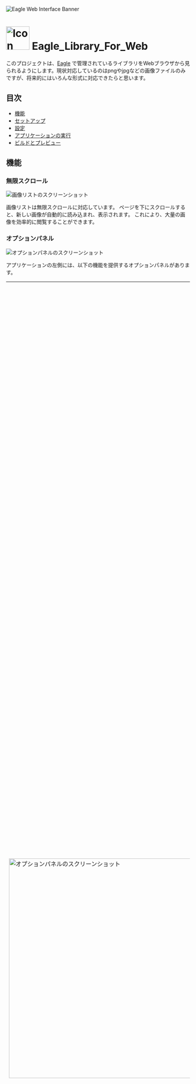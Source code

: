 ![Eagle Web Interface Banner](img/スクショ画像.png)

# <img src="public/favicon.png" alt="Icon" width="64" height="64"> Eagle_Library_For_Web

このプロジェクトは、[Eagle](https://eagle.cool/) で管理されているライブラリをWebブラウザから見られるようにします。現状対応しているのはpngやjpgなどの画像ファイルのみですが、将来的にはいろんな形式に対応できたらと思います。

## 目次
- [機能](#機能)
- [セットアップ](#セットアップ)
- [設定](#設定)
- [アプリケーションの実行](#アプリケーションの実行)
- [ビルドとプレビュー](#ビルドとプレビュー)

## 機能

### 無限スクロール
![画像リストのスクリーンショット](img/inf_scroll.gif)

画像リストは無限スクロールに対応しています。
ページを下にスクロールすると、新しい画像が自動的に読み込まれ、表示されます。
これにより、大量の画像を効率的に閲覧することができます。

### オプションパネル
![オプションパネルのスクリーンショット](img/option_panel.gif)

アプリケーションの左側には、以下の機能を提供するオプションパネルがあります。
<table>
  <tr>
    <td>
      <img src="img/option_panel.png" alt="オプションパネルのスクリーンショット" width="600">
    </td>
    <td>
      <ul>
        <li><strong>①パネルの表示/非表示:</strong> 左上のボタン（▶ または ◀）をクリックすることで、オプションパネルの表示/非表示を切り替えできます。パネルを隠すことで、画像表示領域を広げられます。</li>
        <li><strong>②ライブラリ選択:</strong> ドロップダウンメニューから、Eagleのライブラリを切り替えができます。ライブラリを切り替えると、ページがリロードされ、新しいライブラリのコンテンツが表示されます。</li>
        <li><strong>③列数調整スライダー:</b> 画像の表示列数を調整できます。スライダーを動かすことで、画像の表示サイズとレイアウトを動的に変更できます。</li>
        <li><strong>④フォルダツリー:</strong> Eagleライブラリ内のフォルダ構造をツリー形式で表示します。特定のフォルダをクリックすると、そのフォルダ内の画像のみが表示されます。</li>
      </ul>
    </td>
  </tr>
</table>

### 画像の拡大表示
![画像拡大表示のスクリーンショット](img/modal.gif)
画像をクリックやタップすると、その画像がモーダルウィンドウで拡大表示されます。スワイプで次の画像に移動することも可能です。モーダルウィンドウでは、画像の詳細（Eagleでの登録情報など）を表示することもできます。

モーダルウィンドウでは、画像の詳細（Eagleでの登録情報など）を表示することもできます。

---

## セットアップ

### 前提条件

*   Python 3.8以上
*   Node.js (LTS推奨)
*   npm または Yarn

### 1. リポジリのクローン

```bash
git clone https://github.com/your-username/eagle_web.git
cd eagle_web
```

### 2. バックエンドのセットアップ

Pythonの依存関係をインストールします。

```bash
pip install -r requirements.txt
```

### 3. フロントエンドのセットアップ

Node.jsの依存関係をインストールします。

```bash
npm install
# または yarn install
```

---

## 設定

### バックエンドの設定

バックエンドの設定は `backend/settings.json` ファイルで行います。このファイルはGit管理から除外されているため、`backend/settings.json.example` をコピーして作成してください。

```bash
cp backend/settings.json.example backend/settings.json
```

`backend/settings.json` をテキストエディタで開き、以下の項目を設定します。

*   `EAGLE_LIBRARY_SEARCH_PATH`: Eagleライブラリ（`.library` フォルダ）を検索するルートパスを指定します。例: `"set/your/path/to/library"`
*   `ALLOW_ORIGINS`: CORS (Cross-Origin Resource Sharing) の許可オリジンを指定します。開発中は `["*"]` で全てを許可できますが、本番環境では具体的なオリジンを指定することを推奨します。例: `["http://localhost:3000", "https://your-domain.com"]`

```json
{
  "EAGLE_LIBRARY_SEARCH_PATH": "set/your/path/to/library",
  "ALLOW_ORIGINS": ["*"]
}
```

### フロントエンドのAPI接続設定

フロントエンドのAPI接続先は、`setting/` ディレクトリ内の `.env` ファイルで管理されます。これらのファイルには、バックエンドAPIの完全なURL（プロトコル、IPアドレス、ポートを含む）を `VITE_API_BASE_URL` という変数で定義します。

*   **`setting/.env.development`**: `npm run dev` で開発サーバーを起動する際に読み込まれます。通常は `http://localhost:8000` を指定しますが、同じローカルネットワーク内の他のデバイス（スマートフォンなど）からアクセスしたい場合は、バックエンドが動作しているPCの固定IPアドレス（例: `http://192.168.50.17:8000`）を指定すると便利です。
*   **`setting/.env.production`**: `npm run build` で本番ビルドを行う際に読み込まれます。本番環境のAPIの公開URLを指定してください。

例:
```env
VITE_API_BASE_URL="http://localhost:8000"
```

---

## アプリケーションの実行

プロジェクトのルートディレクトリから以下のコマンドを実行します。
このコマンドは、フロントエンドとバックエンドの両方を同時に起動します。

```bash
npm run dev
```

通常、ブラウザで `http://localhost:5173` (Viteのデフォルトポート) が開かれ、アプリケーションにアクセスできます。

---

## ビルドとプレビュー

アプリケーションをビルドし、その結果をローカルでプレビューする方法です。

### アプリケーションのビルド

以下のコマンドを実行すると、Viteはアプリケーションを最適化し、静的ファイルを `dist/` ディレクトリに生成します。

```bash
npm run build
```

### ビルドされたアプリケーションのプレビュー

ビルドされたアプリケーションが正しく動作するかを確認するために、簡易的な静的ファイルサーバーを起動できます。

```bash
npm run preview
```

このコマンドは `dist/` ディレクトリの内容を配信し、ブラウザでアクセス可能なURLを提供します。

---

## ライセンス

このプロジェクトはMITライセンスで提供されています。詳細については、[LICENSE](LICENSE) ファイルを参照してください。

## 免責事項

本プロジェクトは個人利用を想定しており、セキュリティに関する十分な考慮はされていません。本プロジェクトをインターネット上に公開するサーバーとして利用し、何らかのトラブル（データ漏洩、不正アクセス、サービス停止など）が発生した場合でも、作者は一切の責任を負いません。自己責任においてご利用ください。